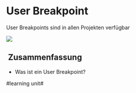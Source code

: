 # User Breakpoint

User Breakpoints sind in allen Projekten verfügbar

![][image-1]

##  Zusammenfassung
- Was ist ein User Breakpoint?

[image-1]:	assets/move-breakpoint-to-user.jpg

#learning unit#